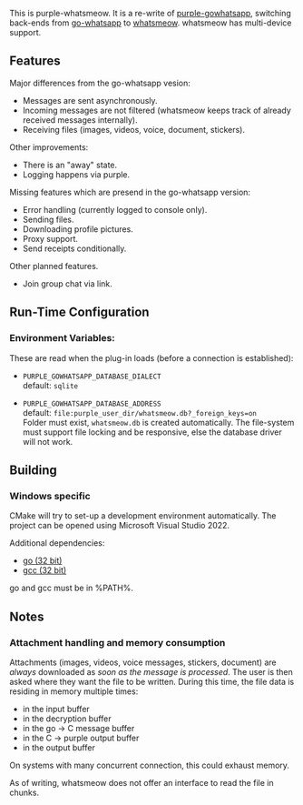 This is purple-whatsmeow. It is a re-write of [purple-gowhatsapp](https://github.com/hoehermann/purple-gowhatsapp/tree/gowhatsapp), switching back-ends from [go-whatsapp](https://github.com/Rhymen/go-whatsapp) to [whatsmeow](https://github.com/tulir/whatsmeow). whatsmeow has multi-device support.

## Features

Major differences from the go-whatsapp vesion:

* Messages are sent asynchronously.
* Incoming messages are not filtered (whatsmeow keeps track of already received messages internally).
* Receiving files (images, videos, voice, document, stickers).

Other improvements:

* There is an "away" state.
* Logging happens via purple.

Missing features which are presend in the go-whatsapp version:

* Error handling (currently logged to console only).
* Sending files.
* Downloading profile pictures.
* Proxy support.
* Send receipts conditionally.

Other planned features.

* Join group chat via link.

## Run-Time Configuration

### Environment Variables:

These are read when the plug-in loads (before a connection is established):

* `PURPLE_GOWHATSAPP_DATABASE_DIALECT`  
  default: `sqlite`  

* `PURPLE_GOWHATSAPP_DATABASE_ADDRESS`  
  default: `file:purple_user_dir/whatsmeow.db?_foreign_keys=on`  
  Folder must exist, `whatsmeow.db` is created automatically.
  The file-system must support file locking and be responsive, else the database driver will not work.

## Building

### Windows specific

CMake will try to set-up a development environment automatically. 
The project can be opened using Microsoft Visual Studio 2022.

Additional dependencies:

* [go (32 bit)](https://go.dev/dl/go1.17.5.windows-386.msi)
* [gcc (32 bit)](https://osdn.net/projects/mingw/)

go and gcc must be in %PATH%.

## Notes

### Attachment handling and memory consumption

Attachments (images, videos, voice messages, stickers, document) are *always* downloaded as *soon as the message is processed*. The user is then asked where they want the file to be written. During this time, the file data is residing in memory multiple times:

* in the input buffer
* in the decryption buffer
* in the go → C message buffer
* in the C → purple output buffer
* in the output buffer

On systems with many concurrent connection, this could exhaust memory.

As of writing, whatsmeow does not offer an interface to read the file in chunks.

